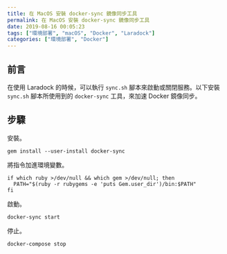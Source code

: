 ```yaml
---
title: 在 MacOS 安裝 docker-sync 鏡像同步工具
permalink: 在 MacOS 安裝 docker-sync 鏡像同步工具
date: 2019-08-16 00:05:23
tags: ["環境部署", "macOS", "Docker", "Laradock"]
categories: ["環境部署", "Docker"]
---
```


## 前言

在使用 Laradock 的時候，可以執行 `sync.sh` 腳本來啟動或關閉服務。以下安裝 `sync.sh` 腳本所使用到的 `docker-sync` 工具，來加速 Docker 鏡像同步。

## 步驟

安裝。

```CMD
gem install --user-install docker-sync
```

將指令加進環境變數。

```ENV
if which ruby >/dev/null && which gem >/dev/null; then
  PATH="$(ruby -r rubygems -e 'puts Gem.user_dir')/bin:$PATH"
fi
```

啟動。

```ENV
docker-sync start
```

停止。

```ENV
docker-compose stop
```
